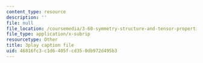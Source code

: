 ```yaml
---
content_type: resource
description: ''
file: null
file_location: /coursemedia/3-60-symmetry-structure-and-tensor-properties-of-materials-fall-2005/46816fc3c1d6405fcd350db972d495b3_eCPASv7NaHk.srt
file_type: application/x-subrip
resourcetype: Other
title: 3play caption file
uid: 46816fc3-c1d6-405f-cd35-0db972d495b3
---
```

